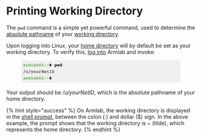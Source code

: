 # Printing Working Directory

The `pwd` command is a simple yet powerful command, used to determine the [absolute pathname](../../linux-filesystem/filesystem/pathnames.md#absolute-pathnames) of your [working directory](../../linux-filesystem/filesystem/notable-directories.md#working-directory).

Upon logging into Linux, your [home directory](../../linux-filesystem/filesystem/notable-directories.md#home-directory) will by default be set as your working directory. To verify this, [log into](../../armlab/logging-into-armlab/#logging-into-armlab) Armlab and invoke:

<figure><img src="../../.gitbook/assets/Screenshot 2023-04-25 at 10.08.38 PM.png" alt=""><figcaption></figcaption></figure>

Your output should be _/u/yourNetID_, which is the absolute pathname of your home directory.

{% hint style="success" %}
On Armlab, the working directory is displayed in the [shell prompt](../warm-up-commands.md#shell-prompt), between the colon (:) and dollar ($) sign. In the above example, the prompt shows that the working directory is \~ (tilde), which represents the home directory.
{% endhint %}
